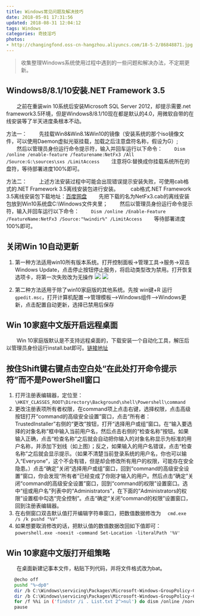 ```yaml
---
title: Windows常见问题及解决技巧
date: 2018-05-01 17:31:56
updated: 2018-08-31 12:04:12
tags: Windows
categories: 奇技淫巧
photos:
- http://changingfond.oss-cn-hangzhou.aliyuncs.com/18-5-2/86848871.jpg
---
```


> 收集整理Windows系统使用过程中遇到的一些问题和解决办法，不定期更新。

<!--more-->

## Windows8/8.1/10安装.NET Framework 3.5

　　之前在重装win 10系统后安装Microsoft SQL Server 2012，却提示需要.net framework3.5环境，但是Windows8/8.1/10现在都是默认的4.0，用微软自带的在线安装等了半天进度条根本不动。

方法一：
　　先挂载Win8&Win8.1&Win10的镜像（安装系统的那个iso镜像文件，可以使用Daemon虚拟光驱挂载，加载之后注意盘符名称，假设为G）;
　　然后以管理员身份运行命令提示符，输入并回车运行以下命令：
　　`Dism /online /enable-feature /featurename:NetFx3 /All /Source:G:\sources\sxs /LimitAccess`
　　注意将G:替换成你挂载系统所在的盘符，等待部署进度100%即可。

方法二：
　　上述方法安装过程中可能会出现错误提示安装失败，可使用cab格式的.NET Framework 3.5离线安装包进行安装。
　　cab格式.NET Framework 3.5离线安装包下载地址：[百度网盘](https://pan.baidu.com/s/1geAjsaf)
　　先把下载的名为NetFx3.cab的离线安装包放到Win10系统盘C:\Windows文件夹里；
　　然后以管理员身份运行命令提示符，输入并回车运行以下命令：
　　`Dism /online /Enable-Feature /FeatureName:NetFx3 /Source:"%windir%" /LimitAccess`
　　等待部署进度100%即可。

## 关闭Win 10自动更新

1. 第一种方法适用win10所有版本系统。打开控制面板->管理工具->服务->双击Windows Update，点击停止按钮停止服务，将启动类型改为禁用。打开恢复选项卡，将第一次失败改为无操作
![](
https://changingfond.oss-cn-hangzhou.aliyuncs.com/18-5-2/2543953.jpg)
![](
https://changingfond.oss-cn-hangzhou.aliyuncs.com/18-5-2/34164800.jpg)

2. 第二种方法适用于除了win10家庭版的其他系统。先按 win键+R 运行`gpedit.msc`，打开计算机配置-->管理模板-->Windows组件-->Windows更新，点击配置自动更新，选择已禁用后保存

## Win 10家庭中文版开启远程桌面

　　Win 10家庭版默认是不支持远程桌面的，下载安装一个自动化工具，解压后以管理员身份运行install.bat即可。[链接地址](https://github.com/binarymaster/rdpwrap/releases)

## 按住Shift键右键点击空白处“在此处打开命令提示符”而不是PowerShell窗口

1. 打开注册表编辑器，定位至：
　`\HKEY_CLASSES_ROOT\Directory\Background\shell\Powershell\command`
2. 更改注册表项所有者权限，在command项上点击右键，选择权限，点击高级按钮打开“command的高级安全设置”窗口，点击“所有者：TrustedInstaller”右侧的“更改”按钮，打开“选择用户或组”窗口。在“输入要选择的对象名称”框中输入当前用户名，然后点击右侧的“检查名称”按钮。如果输入正确，点击“检查名称”之后就会自动把你输入的对象名称显示为标准的用户名称，并添加下划线（如上图）；反之，如果输入的用户名错误，点击“检查名称”之后就会显示提示。（如果不清楚当前登录系统的用户名，你也可以输入“Everyone”，这个不会有错，但是却会修改所有用户的权限，可能存在安全隐患。）点击“确定”关闭“选择用户或组”窗口，回到“command的高级安全设置”窗口，你会发现“所有者”已经变成了你刚才输入的用户。然后点击“确定”关闭“command的高级安全设置”窗口，回到“command的权限”设置窗口。选中“组或用户名”列表中的“Administrators”，在下面的“Administrators的权限”设置框中勾选“完全控制”。点击“确定”关闭“command的权限”设置窗口，回到注册表编辑器。
3. 在右侧窗口双击默认值打开编辑字符串窗口，把数值数据修改为
　`cmd.exe /s /k pushd "%V"`
4. 如果想要取消修改的话，把默认值的数值数据改回如下值即可：
　`powershell.exe -noexit -command Set-Location -literalPath '%V'`

## Win 10家庭中文版打开组策略
　　在桌面新建记事本文件，粘贴下列代码，并将文件格式改为bat。
```bash
   @echo off
   pushd "%~dp0"
   dir /b C:\Windows\servicing\Packages\Microsoft-Windows-GroupPolicy-ClientExtensions-Package~3*.mum >List.txt
   dir /b C:\Windows\servicing\Packages\Microsoft-Windows-GroupPolicy-ClientTools-Package~3*.mum >>List.txt
   for /f %%i in ('findstr /i . List.txt 2^>nul') do dism /online /norestart /add-package:"C:\Windows\servicing\Packages\%%i"
   pause
```
